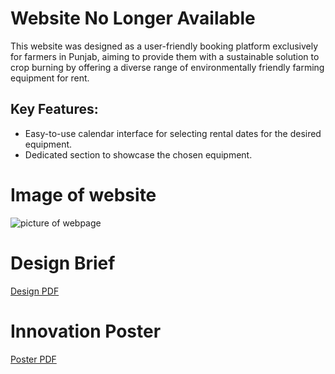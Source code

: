 # Website No Longer Available

This website was designed as a user-friendly booking platform exclusively for farmers in Punjab, aiming to provide them with a sustainable solution to crop burning by offering a diverse range of environmentally friendly farming equipment for rent.

## Key Features:

- Easy-to-use calendar interface for selecting rental dates for the desired equipment.
- Dedicated section to showcase the chosen equipment.

# Image of website

![picture of webpage](https://github.com/D-NENTWIG/HTCTW/blob/main/webpage.png?raw=true)


# Design Brief

[Design PDF](./Files/Design%20Brief_Team11_Delhi2.pdf)

# Innovation Poster

[Poster PDF](./Files/Delhi%202_Team%2011_Innovation%20Poster.pdf)
